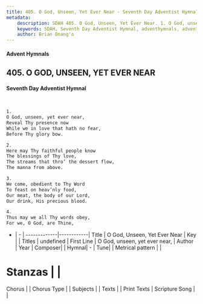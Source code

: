 ```yaml
---
title: 405. O God, Unseen, Yet Ever Near - Seventh Day Adventist Hymnal
metadata:
    description: SDAH 405. O God, Unseen, Yet Ever Near. 1. O God, unseen, yet ever near, Reveal Thy presence now While we in love that hath no fear, Before Thy glory bow.
    keywords: SDAH, Seventh Day Adventist Hymnal, adventhymnals, advent hymnals, O God, Unseen, Yet Ever Near, O God, unseen, yet ever near, 
    author: Brian Onang'o
---
```


#### Advent Hymnals
## 405. O GOD, UNSEEN, YET EVER NEAR
#### Seventh Day Adventist Hymnal

```txt


1.
O God, unseen, yet ever near,
Reveal Thy presence now
While we in love that hath no fear,
Before Thy glory bow.

2.
Here may Thy faithful people know
The blessings of Thy love,
The streams that thro’ the dessert flow,
The manna from above.

3.
We come, obedient to Thy Word
To feast on heav’nly food,
Our meat, the body of our Lord,
Our drink, His precious blood.

4.
Thus may we all Thy words obey,
For we, O God, are Thine,


```

- |   -  |
-------------|------------|
Title | O God, Unseen, Yet Ever Near |
Key |  |
Titles | undefined |
First Line | O God, unseen, yet ever near, |
Author | 
Year | 
Composer|  |
Hymnal|  - |
Tune|  |
Metrical pattern | |
# Stanzas |  |
Chorus |  |
Chorus Type |  |
Subjects |  |
Texts |  |
Print Texts | 
Scripture Song |  |
  
